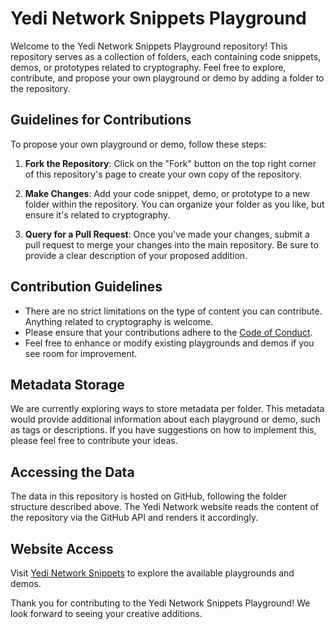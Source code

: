 # Yedi Network Snippets Playground

Welcome to the Yedi Network Snippets Playground repository! This repository serves as a collection of folders, each containing code snippets, demos, or prototypes related to cryptography. Feel free to explore, contribute, and propose your own playground or demo by adding a folder to the repository.

## Guidelines for Contributions

To propose your own playground or demo, follow these steps:

1. **Fork the Repository**: Click on the "Fork" button on the top right corner of this repository's page to create your own copy of the repository.

2. **Make Changes**: Add your code snippet, demo, or prototype to a new folder within the repository. You can organize your folder as you like, but ensure it's related to cryptography.

3. **Query for a Pull Request**: Once you've made your changes, submit a pull request to merge your changes into the main repository. Be sure to provide a clear description of your proposed addition.

## Contribution Guidelines

- There are no strict limitations on the type of content you can contribute. Anything related to cryptography is welcome.
- Please ensure that your contributions adhere to the [Code of Conduct](CODE_OF_CONDUCT.md).
- Feel free to enhance or modify existing playgrounds and demos if you see room for improvement.

## Metadata Storage

We are currently exploring ways to store metadata per folder. This metadata would provide additional information about each playground or demo, such as tags or descriptions. If you have suggestions on how to implement this, please feel free to contribute your ideas.

## Accessing the Data

The data in this repository is hosted on GitHub, following the folder structure described above. The Yedi Network website reads the content of the repository via the GitHub API and renders it accordingly. 

## Website Access

Visit [Yedi Network Snippets](https://yedi.net/snippets) to explore the available playgrounds and demos.

Thank you for contributing to the Yedi Network Snippets Playground! We look forward to seeing your creative additions.
